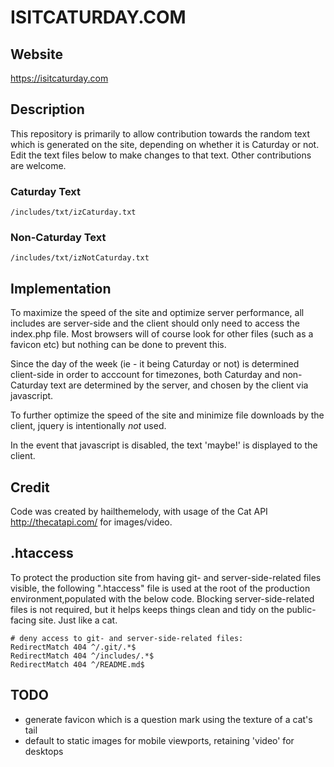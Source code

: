 # ISITCATURDAY.COM #

## Website ##

https://isitcaturday.com

## Description ##

This repository is primarily to allow contribution towards the random text which is generated on the site, depending on whether it is Caturday or not. Edit the text files below to make changes to that text. Other contributions are welcome.

### Caturday Text ###

```
/includes/txt/izCaturday.txt
```

### Non-Caturday Text ###

```
/includes/txt/izNotCaturday.txt
```

## Implementation ##

To maximize the speed of the site and optimize server performance, all includes are server-side and the client should only need to access the index.php file. Most browsers will of course look for other files (such as a favicon etc) but nothing can be done to prevent this. 

Since the day of the week (ie - it being Caturday or not) is determined client-side in order to acccount for timezones, both Caturday and non-Caturday text are determined by the server, and chosen by the client via javascript.

To further optimize the speed of the site and minimize file downloads by the client, jquery is intentionally *not* used.

In the event that javascript is disabled, the text 'maybe!' is displayed to the client.

## Credit ##

Code was created by hailthemelody, with usage of the Cat API http://thecatapi.com/ for images/video.

## .htaccess ##

To protect the production site from having git- and server-side-related files visible, the following ".htaccess" file is used at the root of the production environment,populated with the below code. Blocking server-side-related files is not required, but it helps keeps things clean and tidy on the public-facing site. Just like a cat.

```apacheconf
# deny access to git- and server-side-related files:
RedirectMatch 404 ^/.git/.*$
RedirectMatch 404 ^/includes/.*$
RedirectMatch 404 ^/README.md$
```

## TODO ##

* generate favicon which is a question mark using the texture of a cat's tail
* default to static images for mobile viewports, retaining 'video' for desktops
